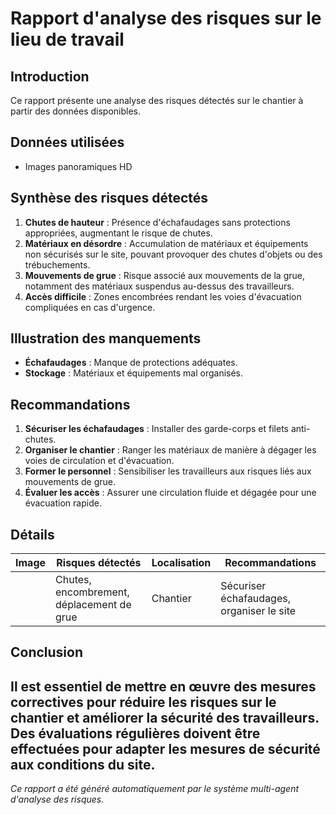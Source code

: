 # Rapport d'analyse des risques sur le lieu de travail
## Introduction
Ce rapport présente une analyse des risques détectés sur le chantier à partir des données disponibles.

## Données utilisées
- Images panoramiques HD

## Synthèse des risques détectés
1. **Chutes de hauteur** : Présence d'échafaudages sans protections appropriées, augmentant le risque de chutes.
2. **Matériaux en désordre** : Accumulation de matériaux et équipements non sécurisés sur le site, pouvant provoquer des chutes d'objets ou des trébuchements.
3. **Mouvements de grue** : Risque associé aux mouvements de la grue, notamment des matériaux suspendus au-dessus des travailleurs.
4. **Accès difficile** : Zones encombrées rendant les voies d'évacuation compliquées en cas d'urgence.

## Illustration des manquements
- **Échafaudages** : Manque de protections adéquates.
- **Stockage** : Matériaux et équipements mal organisés.

## Recommandations
1. **Sécuriser les échafaudages** : Installer des garde-corps et filets anti-chutes.
2. **Organiser le chantier** : Ranger les matériaux de manière à dégager les voies de circulation et d'évacuation.
3. **Former le personnel** : Sensibiliser les travailleurs aux risques liés aux mouvements de grue.
4. **Évaluer les accès** : Assurer une circulation fluide et dégagée pour une évacuation rapide.

## Détails
| Image | Risques détectés                              | Localisation | Recommandations                               |
|-------|-----------------------------------------------|--------------|------------------------------------------------|
|       | Chutes, encombrement, déplacement de grue     | Chantier     | Sécuriser échafaudages, organiser le site      |

## Conclusion
Il est essentiel de mettre en œuvre des mesures correctives pour réduire les risques sur le chantier et améliorer la sécurité des travailleurs. Des évaluations régulières doivent être effectuées pour adapter les mesures de sécurité aux conditions du site.
---
*Ce rapport a été généré automatiquement par le système multi-agent d'analyse des risques.*